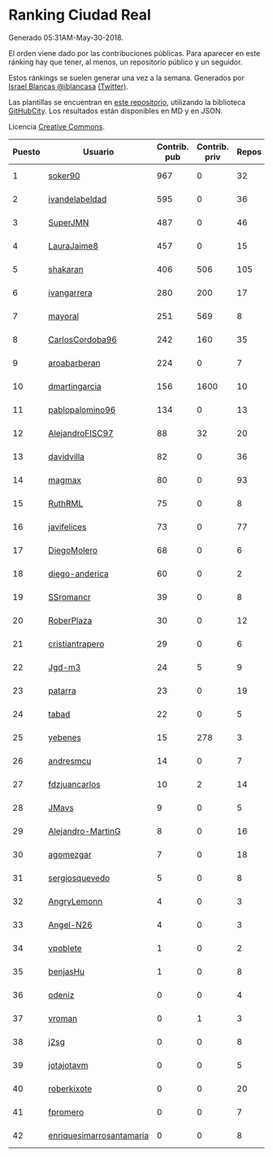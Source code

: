 # Ranking Ciudad Real

Generado 05:31AM-May-30-2018.

El orden viene dado por las contribuciones públicas. Para aparecer en este ránking hay que tener, al menos, un repositorio público y un seguidor.

Estos ránkings se suelen generar una vez a la semana. Generados por [Israel Blancas @iblancasa](https://github.com/iblancasa/) [(Twitter)](https://twitter.com/iblancasa).

Las plantillas se encuentran en [este repositorio](https://github.com/iblancasa/GH-Spanish-Ranking), utilizando la biblioteca [GitHubCity](https://github.com/iblancasa/GitHubCity). Los resultados están disponibles en MD y en JSON.

Licencia [Creative Commons](https://creativecommons.org/licenses/by/4.0/).

| Puesto   |  Usuario  | Contrib. pub | Contrib. priv |Repos| Followers | Desde |  Avatar  |
|----------|-----------|--------------|---------------|-----|-----------|-------|----------|
|1|[soker90](https://github.com/soker90)|967|0|32|5|2014-08-03|![soker90](https://avatars0.githubusercontent.com/u/8345188)|
|2|[ivandelabeldad](https://github.com/ivandelabeldad)|595|0|36|15|2014-12-27|![ivandelabeldad](https://avatars3.githubusercontent.com/u/10326536)|
|3|[SuperJMN](https://github.com/SuperJMN)|487|0|46|36|2012-12-23|![SuperJMN](https://avatars0.githubusercontent.com/u/3109851)|
|4|[LauraJaime8](https://github.com/LauraJaime8)|457|0|15|5|2016-09-27|![LauraJaime8](https://avatars3.githubusercontent.com/u/22475540)|
|5|[shakaran](https://github.com/shakaran)|406|506|105|26|2008-06-19|![shakaran](https://avatars0.githubusercontent.com/u/14254)|
|6|[ivangarrera](https://github.com/ivangarrera)|280|200|17|2|2015-12-11|![ivangarrera](https://avatars0.githubusercontent.com/u/16254826)|
|7|[mayoral](https://github.com/mayoral)|251|569|8|31|2008-04-06|![mayoral](https://avatars0.githubusercontent.com/u/5371)|
|8|[CarlosCordoba96](https://github.com/CarlosCordoba96)|242|160|35|21|2016-09-28|![CarlosCordoba96](https://avatars3.githubusercontent.com/u/22503199)|
|9|[aroabarberan](https://github.com/aroabarberan)|224|0|7|2|2016-07-02|![aroabarberan](https://avatars0.githubusercontent.com/u/20259992)|
|10|[dmartingarcia](https://github.com/dmartingarcia)|156|1600|10|9|2015-03-16|![dmartingarcia](https://avatars1.githubusercontent.com/u/11503528)|
|11|[pablopalomino96](https://github.com/pablopalomino96)|134|0|13|4|2016-10-06|![pablopalomino96](https://avatars0.githubusercontent.com/u/22655548)|
|12|[AlejandroFISC97](https://github.com/AlejandroFISC97)|88|32|20|8|2017-02-19|![AlejandroFISC97](https://avatars2.githubusercontent.com/u/25884198)|
|13|[davidvilla](https://github.com/davidvilla)|82|0|36|16|2011-06-08|![davidvilla](https://avatars2.githubusercontent.com/u/838459)|
|14|[magmax](https://github.com/magmax)|80|0|93|41|2011-01-26|![magmax](https://avatars3.githubusercontent.com/u/584026)|
|15|[RuthRML](https://github.com/RuthRML)|75|0|8|7|2016-09-28|![RuthRML](https://avatars0.githubusercontent.com/u/22493098)|
|16|[javifelices](https://github.com/javifelices)|73|0|77|15|2013-02-24|![javifelices](https://avatars3.githubusercontent.com/u/3685015)|
|17|[DiegoMolero](https://github.com/DiegoMolero)|68|0|6|8|2015-09-28|![DiegoMolero](https://avatars2.githubusercontent.com/u/14870400)|
|18|[diego-anderica](https://github.com/diego-anderica)|60|0|2|4|2016-09-20|![diego-anderica](https://avatars3.githubusercontent.com/u/22325064)|
|19|[SSromancr](https://github.com/SSromancr)|39|0|8|3|2017-02-27|![SSromancr](https://avatars1.githubusercontent.com/u/26056669)|
|20|[RoberPlaza](https://github.com/RoberPlaza)|30|0|12|5|2018-02-19|![RoberPlaza](https://avatars2.githubusercontent.com/u/36627781)|
|21|[cristiantrapero](https://github.com/cristiantrapero)|29|0|6|2|2017-08-24|![cristiantrapero](https://avatars1.githubusercontent.com/u/31318873)|
|22|[Jgd-m3](https://github.com/Jgd-m3)|24|5|9|2|2017-03-21|![Jgd-m3](https://avatars3.githubusercontent.com/u/26570829)|
|23|[patarra](https://github.com/patarra)|23|0|19|4|2012-09-04|![patarra](https://avatars1.githubusercontent.com/u/2276101)|
|24|[tabad](https://github.com/tabad)|22|0|5|4|2012-08-20|![tabad](https://avatars2.githubusercontent.com/u/2183103)|
|25|[yebenes](https://github.com/yebenes)|15|278|3|18|2011-10-08|![yebenes](https://avatars1.githubusercontent.com/u/1112888)|
|26|[andresmcu](https://github.com/andresmcu)|14|0|7|2|2014-04-01|![andresmcu](https://avatars2.githubusercontent.com/u/7127924)|
|27|[fdzjuancarlos](https://github.com/fdzjuancarlos)|10|2|14|2|2013-09-27|![fdzjuancarlos](https://avatars3.githubusercontent.com/u/5560118)|
|28|[JMavs](https://github.com/JMavs)|9|0|5|6|2015-09-11|![JMavs](https://avatars1.githubusercontent.com/u/14231017)|
|29|[Alejandro-MartinG](https://github.com/Alejandro-MartinG)|8|0|16|6|2015-09-05|![Alejandro-MartinG](https://avatars2.githubusercontent.com/u/14140693)|
|30|[agomezgar](https://github.com/agomezgar)|7|0|18|17|2015-02-18|![agomezgar](https://avatars0.githubusercontent.com/u/11057399)|
|31|[sergiosquevedo](https://github.com/sergiosquevedo)|5|0|8|15|2012-04-28|![sergiosquevedo](https://avatars3.githubusercontent.com/u/1688176)|
|32|[AngryLemonn](https://github.com/AngryLemonn)|4|0|3|9|2014-02-19|![AngryLemonn](https://avatars2.githubusercontent.com/u/6731364)|
|33|[Angel-N26](https://github.com/Angel-N26)|4|0|3|2|2017-09-27|![Angel-N26](https://avatars2.githubusercontent.com/u/32328176)|
|34|[vpoblete](https://github.com/vpoblete)|1|0|2|3|2012-08-23|![vpoblete](https://avatars1.githubusercontent.com/u/2203544)|
|35|[benjasHu](https://github.com/benjasHu)|1|0|8|3|2014-09-28|![benjasHu](https://avatars2.githubusercontent.com/u/8950146)|
|36|[odeniz](https://github.com/odeniz)|0|0|4|2|2013-02-19|![odeniz](https://avatars2.githubusercontent.com/u/3634016)|
|37|[vroman](https://github.com/vroman)|0|1|3|8|2009-01-09|![vroman](https://avatars3.githubusercontent.com/u/45230)|
|38|[j2sg](https://github.com/j2sg)|0|0|8|2|2011-03-18|![j2sg](https://avatars3.githubusercontent.com/u/677220)|
|39|[jotajotavm](https://github.com/jotajotavm)|0|0|5|57|2013-12-10|![jotajotavm](https://avatars3.githubusercontent.com/u/6154935)|
|40|[roberkixote](https://github.com/roberkixote)|0|0|20|4|2011-02-10|![roberkixote](https://avatars3.githubusercontent.com/u/610447)|
|41|[fpromero](https://github.com/fpromero)|0|0|7|2|2014-11-06|![fpromero](https://avatars3.githubusercontent.com/u/9592895)|
|42|[enriquesimarrosantamaria](https://github.com/enriquesimarrosantamaria)|0|0|8|6|2015-10-19|![enriquesimarrosantamaria](https://avatars0.githubusercontent.com/u/15198291)|
